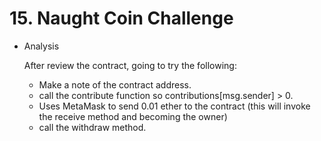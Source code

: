 # 15. Naught Coin Challenge
* Analysis

  After review the contract, going to try the following:
  * Make a note of the contract address.
  * call the contribute function so contributions[msg.sender] > 0.
  * Uses MetaMask to send 0.01 ether to the contract (this will invoke the receive method and becoming the owner)
  * call the withdraw method.